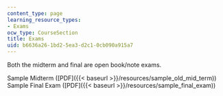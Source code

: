 ```yaml
---
content_type: page
learning_resource_types:
- Exams
ocw_type: CourseSection
title: Exams
uid: b6636a26-1bd2-5ea3-d2c1-0cb090a915a7
---
```


Both the midterm and final are open book/note exams.

Sample Midterm ([PDF]({{< baseurl >}}/resources/sample_old_mid_term))  
Sample Final Exam ([PDF]({{< baseurl >}}/resources/sample_final_exam))